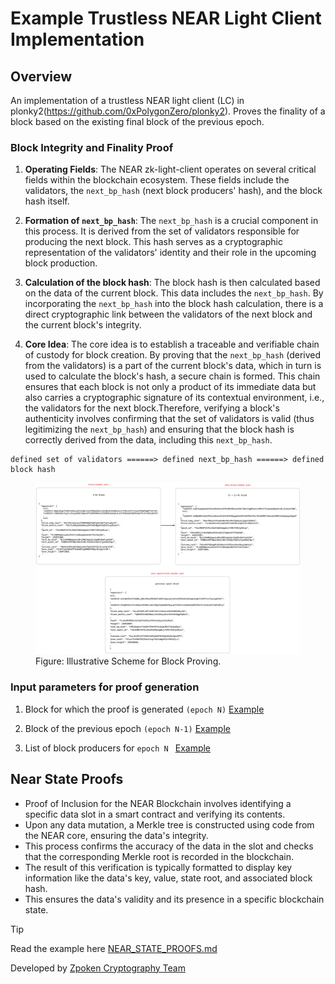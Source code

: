 # Example Trustless NEAR Light Client Implementation

## Overview

An implementation of a trustless NEAR light client (LC) in plonky2(https://github.com/0xPolygonZero/plonky2). Proves the finality of a block based on the existing final block of the previous epoch.

### Block Integrity and Finality Proof

1. **Operating Fields**: The NEAR zk-light-client operates on several critical fields within the blockchain ecosystem. These fields include the validators, the `next_bp_hash` (next block producers' hash), and the block hash itself.

2. **Formation of `next_bp_hash`**: The `next_bp_hash` is a crucial component in this process. It is derived from the set of validators responsible for producing the next block. This hash serves as a cryptographic representation of the validators' identity and their role in the upcoming block production.

3. **Calculation of the block hash**: The block hash is then calculated based on the data of the current block. This data includes the `next_bp_hash`. By incorporating the `next_bp_hash` into the block hash calculation, there is a direct cryptographic link between the validators of the next block and the current block's integrity.

4. **Core Idea**: The core idea is to establish a traceable and verifiable chain of custody for block creation. By proving that the `next_bp_hash` (derived from the validators) is a part of the current block's data, which in turn is used to calculate the block's hash, a secure chain is formed. This chain ensures that each block is not only a product of its immediate data but also carries a cryptographic signature of its contextual environment, i.e., the validators for the next block.Therefore, verifying a block's authenticity involves confirming that the set of validators is valid (thus legitimizing the `next_bp_hash`) and ensuring that the block hash is correctly derived from the data, including this `next_bp_hash`.

```
defined set of validators ======> defined next_bp_hash ======> defined block hash
```

<!-- ![Illustrative scheme](/schemes/Illustrative_scheme.png) -->

<figure>
  <img src="/near/schemes/Illustrative_scheme.png" alt="Architecture Diagram">
  <figcaption>Figure: Illustrative Scheme for Block Proving.</figcaption>
</figure>

### Input parameters for proof generation
1. Block for which the proof is generated `(epoch N)` [Example](/near/script/data/block-A6Gcz5uXxyTrigefyr48AXwag6gB7D6txzPSR3jBqqg2/block_header.json)

2. Block of the previous epoch `(epoch N-1)` [Example](/near/script/data/block-A6Gcz5uXxyTrigefyr48AXwag6gB7D6txzPSR3jBqqg2/block_header.json)

3. List of block producers for `epoch N ` [Example](/near/script/data/block-A6Gcz5uXxyTrigefyr48AXwag6gB7D6txzPSR3jBqqg2/validators_ordered.json)


## Near State Proofs

- Proof of Inclusion for the NEAR Blockchain involves identifying a specific data slot in a smart contract and verifying its contents.
- Upon any data mutation, a Merkle tree is constructed using code from the NEAR core, ensuring the data's integrity.
- This process confirms the accuracy of the data in the slot and checks that the corresponding Merkle root is recorded in the blockchain.
- The result of this verification is typically formatted to display key information like the data's key, value, state root, and associated block hash.
- This ensures the data's validity and its presence in a specific blockchain state.

> [!TIP]
> Read the example here [NEAR_STATE_PROOFS.md](/near/near_state_proofs/NEAR_STATE_PROOFS.md)

Developed by [Zpoken Cryptography Team](https://zpoken.io/)
